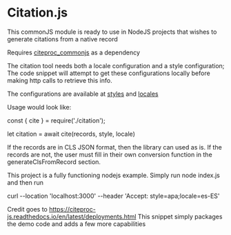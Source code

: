 # Citation.js

This commonJS module is ready to use in NodeJS projects that wishes to generate citations from a native record


Requires [citeproc_commonjs](https://github.com/Juris-M/citeproc-js/blob/master/citeproc_commonjs.js) as a dependency


The citation tool needs both a locale configuration and a style configuration; The code snippet will attempt to get these configurations locally 
before making http calls to retrieve this info.


The configurations are available at
[styles](https://github.com/citation-style-language/styles.git)
and 
[locales](https://github.com/citation-style-language/locales)



Usage would look like:

const { cite } = require('./citation');

let citation = await cite(records, style, locale)

If the records are in CLS JSON format, then the library can used as is. If the records are not, the user must 
fill in their own conversion function in the generateClsFromRecord section.


This project is a fully functioning nodejs example. Simply run node index.js and then run 

curl --location 'localhost:3000' --header 'Accept: style=apa;locale=es-ES'

Credit goes to https://citeproc-js.readthedocs.io/en/latest/deployments.html
This snippet simply packages the demo code and adds a few more capabilities
